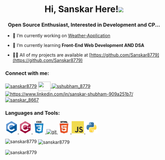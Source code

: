 <h1 align="center">Hi, Sanskar Here!<img src="https://raw.githubusercontent.com/MartinHeinz/MartinHeinz/master/wave.gif" width="30px"></h1>
<h3 align="center">Open Source Enthusiast, Interested in Development and CP...</h3>


- 🔭 I’m currently working on [Weather-Application](https://sanskar8779.github.io/Weather-Application/)

- 🌱 I’m currently learning **Front-End Web Development AND DSA**

- 👨‍💻 All of my projects are available at [https://github.com/Sanskar8779](https://github.com/Sanskar8779)


<h3 align="left">Connect with me:</h3>
<p align="left">
<a href="https://dev.to/sanskar8779" target="blank"><img align="center" src="https://cdn.jsdelivr.net/npm/simple-icons@3.0.1/icons/dev-dot-to.svg" alt="sanskar8779" height="30" width="40" /></a>
<a href="mailto:sanskar.shubham28@gmail.com">
<img align="center" src="https://seeklogo.com/images/G/gmail-logo-B9EE8C51F1-seeklogo.com.png"height="30" width="40" />
<a href="https://twitter.com/sshubham_8779" target="_blank"><img align="center" src="https://raw.githubusercontent.com/rahuldkjain/github-profile-readme-generator/master/src/images/icons/Social/twitter.svg" alt="sshubham_8779" height="30" width="40" /></a>
<a href="https://linkedin.com/in/https://www.linkedin.com/in/sanskar-shubham-909a251b7/" target="_blank"><img align="center" src="https://raw.githubusercontent.com/rahuldkjain/github-profile-readme-generator/master/src/images/icons/Social/linked-in-alt.svg" alt="https://www.linkedin.com/in/sanskar-shubham-909a251b7/" height="30" width="40" /></a>
<a href="https://instagram.com/sanskar_8667" target="_blank"><img align="center" src="https://raw.githubusercontent.com/rahuldkjain/github-profile-readme-generator/master/src/images/icons/Social/instagram.svg" alt="sanskar_8667" height="30" width="40" /></a>
</p>

<h3 align="left">Languages and Tools:</h3>
<p align="left"> <a href="https://www.cprogramming.com/" target="_blank"> <img src="https://raw.githubusercontent.com/devicons/devicon/master/icons/c/c-original.svg" alt="c" width="40" height="40"/> </a> <a href="https://www.w3schools.com/cpp/" target="_blank"> <img src="https://raw.githubusercontent.com/devicons/devicon/master/icons/cplusplus/cplusplus-original.svg" alt="cplusplus" width="40" height="40"/> </a> <a href="https://www.w3schools.com/css/" target="_blank"> <img src="https://raw.githubusercontent.com/devicons/devicon/master/icons/css3/css3-original-wordmark.svg" alt="css3" width="40" height="40"/> </a> <a href="https://git-scm.com/" target="_blank"> <img src="https://www.vectorlogo.zone/logos/git-scm/git-scm-icon.svg" alt="git" width="40" height="40"/> </a> <a href="https://www.w3.org/html/" target="_blank"> <img src="https://raw.githubusercontent.com/devicons/devicon/master/icons/html5/html5-original-wordmark.svg" alt="html5" width="40" height="40"/> </a> <a href="https://developer.mozilla.org/en-US/docs/Web/JavaScript" target="_blank"> <img src="https://raw.githubusercontent.com/devicons/devicon/master/icons/javascript/javascript-original.svg" alt="javascript" width="40" height="40"/> </a> <a href="https://www.python.org" target="_blank"> <img src="https://raw.githubusercontent.com/devicons/devicon/master/icons/python/python-original.svg" alt="python" width="40" height="40"/> </a> </p>

<p><img align="left" src="https://github-readme-stats.vercel.app/api/top-langs?username=sanskar8779&show_icons=true&locale=en&layout=compact" alt="sanskar8779" /></p>

<p>&nbsp;<img align="center" src="https://github-readme-stats.vercel.app/api?username=sanskar8779&show_icons=true&locale=en" alt="sanskar8779" /></p>

<p><img align="center" src="https://github-readme-streak-stats.herokuapp.com/?user=sanskar8779&" alt="sanskar8779" /></p>

